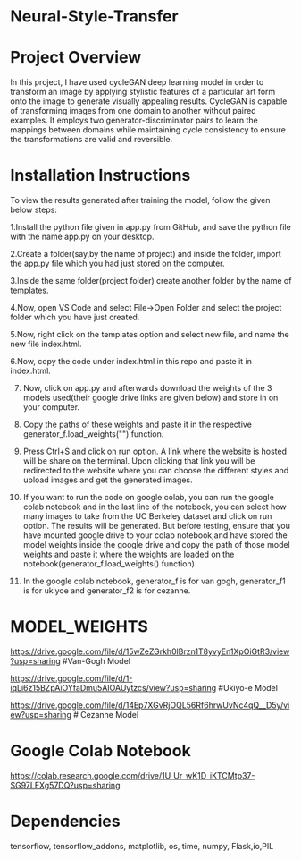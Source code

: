 # Neural-Style-Transfer

# Project Overview
In this project, I have used cycleGAN deep learning model in order to transform an image by applying stylistic features of a particular art form onto the image to generate visually appealing results. CycleGAN is capable of transforming images from one domain to another without paired examples. It employs two generator-discriminator pairs to learn the mappings between domains while maintaining cycle consistency to ensure the transformations are valid and reversible.

# Installation Instructions
To view the results generated after training the model, follow the given below steps:

1.Install the python file given in app.py from GitHub, and save the python file with the name app.py on your desktop.

2.Create a folder(say,by the name of project) and inside the folder, import the app.py file which you had just stored on the computer. 

3.Inside the same folder(project folder) create another folder by the name of templates.

4.Now, open VS Code and select File->Open Folder and select the project folder which you have just created.

5.Now, right click on the templates option and select new file, and name the new file index.html.

6.Now, copy the code under index.html in this repo and paste it in index.html. 

7. Now, click on app.py and afterwards download the weights of the 3 models used(their google drive links are given below) and store in on your computer.

8. Copy the paths of these weights and paste it in the respective generator_f.load_weights("") function.

9. Press Ctrl+S and click on run option. A link where the website is hosted will be share on the terminal. Upon clicking that link you will be redirected to the
   website where you can choose the different styles and upload images and get the generated images.

10. If you want to run the code on google colab, you can run the google colab notebook and in the last line of the notebook, you can select how many images to take
from the UC Berkeley dataset and click on run option. The results will be generated. But before testing, ensure that you have mounted google drive to your colab
notebook,and have stored the model weights inside the google drive and copy the path of those model weights and paste it where the weights are loaded on the 
notebook(generator_f.load_weights() function).

11. In the google colab notebook, generator_f is for van gogh, generator_f1 is for ukiyoe and generator_f2 is for cezanne.

# MODEL_WEIGHTS

https://drive.google.com/file/d/15wZeZGrkh0lBrzn1T8yvyEn1XpOiGtR3/view?usp=sharing   #Van-Gogh Model

https://drive.google.com/file/d/1-iqLi6z15BZpAiOYfaDmu5AIOAUytzcs/view?usp=sharing   #Ukiyo-e Model

https://drive.google.com/file/d/14Ep7XGvRjOQL56Rf6hrwUvNc4qQ__D5y/view?usp=sharing   # Cezanne Model

# Google Colab Notebook

https://colab.research.google.com/drive/1U_Ur_wK1D_iKTCMtp37-SG97LEXg57DQ?usp=sharing

# Dependencies
tensorflow, tensorflow_addons, matplotlib, os, time, numpy, Flask,io,PIL

